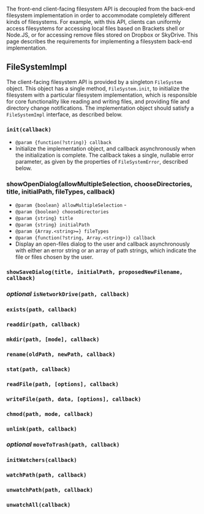 The front-end client-facing filesystem API is decoupled from the back-end filesystem implementation in order to accommodate completely different kinds of filesystems. For example, with this API, clients can uniformly access filesystems for accessing local files based on Brackets shell or Node.JS, or for accessing remove files stored on Dropbox or SkyDrive. This page describes the requirements for implementing a filesystem back-end implementation.

## FileSystemImpl

The client-facing filesystem API is provided by a singleton `FileSystem` object. This object has a single method, `FileSystem.init`, to initialize the filesystem with a particular filesystem implementation, which is responsible for core functionality like reading and writing files, and providing file and directory change notifications. The implementation object should satisfy a `FileSystemImpl` interface, as described below.

### `init(callback)`
* `@param {function(?string)} callback` 
* Initialize the implementation object, and callback asynchronously when the initialization is complete. The callback takes a single, nullable error parameter, as given by the properties of `FileSystemError`, described below. 

### showOpenDialog(allowMultipleSelection, chooseDirectories, title, initialPath, fileTypes, callback)
* `@param {boolean} allowMultipleSelection` - 
* `@param {boolean} chooseDirectories`
* `@param {string} title`
* `@param {string} initialPath`
* `@param {Array.<string>=} fileTypes`
* `@param {function(?string, Array.<string>)} callback`
* Display an open-files dialog to the user and callback asynchronously with either an error string or an array of path strings, which indicate the file or files chosen by the user.

### `showSaveDialog(title, initialPath, proposedNewFilename, callback)`
### *optional* `isNetworkDrive(path, callback)`
### `exists(path, callback)`
### `readdir(path, callback)`
### `mkdir(path, [mode], callback)`
### `rename(oldPath, newPath, callback)`
### `stat(path, callback)`
### `readFile(path, [options], callback)`
### `writeFile(path, data, [options], callback)`
### `chmod(path, mode, callback)`
### `unlink(path, callback)`
### *optional* `moveToTrash(path, callback)`
### `initWatchers(callback)`
### `watchPath(path, callback)`
### `unwatchPath(path, callback)`
### `unwatchAll(callback)`